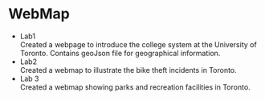 # WebMap
- Lab1 <br>
  Created a webpage to introduce the college system at the University of Toronto. Contains geoJson file for geographical information.
- Lab2 <br>
  Created a webmap to illustrate the bike theft incidents in Toronto.
- Lab 3 <br>
  Created a webmap showing parks and recreation facilities in Toronto.
